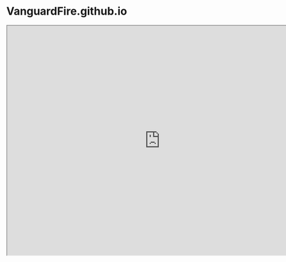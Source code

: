 # VanguardFire.github.io



<iframe src="https://drive.google.com/file/d/1sfcySJy-xMOfi0HMPtiuVH9IVIGGymQU/preview" width="800" height="600"></iframe>
